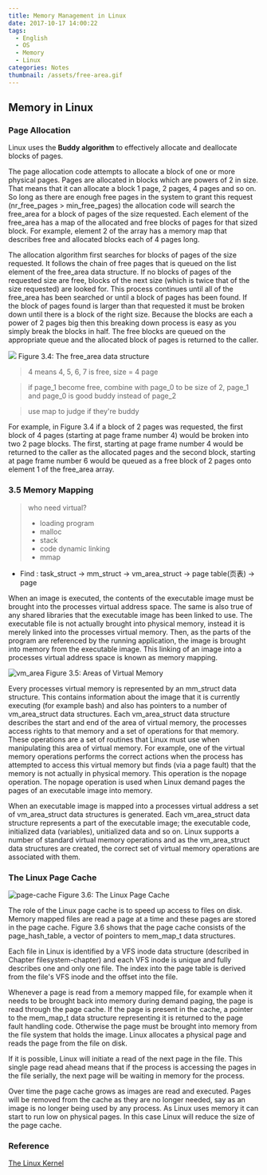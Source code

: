 ```yaml
---
title: Memory Management in Linux
date: 2017-10-17 14:00:22
tags:
  - English
  - OS
  - Memory
  - Linux
categories: Notes
thumbnail: /assets/free-area.gif
---
```

## Memory in Linux
### Page Allocation
Linux uses the **Buddy algorithm** to effectively allocate and deallocate blocks of pages.

The page allocation code attempts to allocate a block of one or more physical pages. Pages are allocated in blocks which are powers of 2 in size. That means that it can allocate a block 1 page, 2 pages, 4 pages and so on. So long as there are enough free pages in the system to grant this request (nr_free_pages > min_free_pages) the allocation code will search the free_area for a block of pages of the size requested. Each element of the free_area has a map of the allocated and free blocks of pages for that sized block. For example, element 2 of the array has a memory map that describes free and allocated blocks each of 4 pages long.

The allocation algorithm first searches for blocks of pages of the size requested. It follows the chain of free pages that is queued on the list element of the free_area data structure. If no blocks of pages of the requested size are free, blocks of the next size (which is twice that of the size requested) are looked for. This process continues until all of the free_area has been searched or until a block of pages has been found. If the block of pages found is larger than that requested it must be broken down until there is a block of the right size. Because the blocks are each a power of 2 pages big then this breaking down process is easy as you simply break the blocks in half. The free blocks are queued on the appropriate queue and the allocated block of pages is returned to the caller.

![](/assets/free-area.gif)
Figure 3.4: The free_area data structure

> 4 means 4, 5, 6, 7 is free, size = 4 page

>if page_1 become free, combine with page_0 to be size of 2, page_1 and page_0 is good buddy instead of page_2

>use map to judge if they're buddy

For example, in Figure 3.4 if a block of 2 pages was requested, the first block of 4 pages (starting at page frame number 4) would be broken into two 2 page blocks. The first, starting at page frame number 4 would be returned to the caller as the allocated pages and the second block, starting at page frame number 6 would be queued as a free block of 2 pages onto element 1 of the free_area array.
### 3.5  Memory Mapping
> who need virtual?
> - loading program
> - malloc
> - stack
> - code dynamic linking
> - mmap

- Find : task_struct -> mm_struct -> vm_area_struct -> page table(页表) -> page

When an image is executed, the contents of the executable image must be brought into the processes virtual address space. The same is also true of any shared libraries that the executable image has been linked to use. The executable file is not actually brought into physical memory, instead it is merely linked into the processes virtual memory. Then, as the parts of the program are referenced by the running application, the image is brought into memory from the executable image. This linking of an image into a processes virtual address space is known as memory mapping.

![vm_area](/assets/vm_area.gif)
Figure 3.5: Areas of Virtual Memory

Every processes virtual memory is represented by an mm_struct data structure. This contains information about the image that it is currently executing (for example bash) and also has pointers to a number of vm_area_struct data structures. Each vm_area_struct data structure describes the start and end of the area of virtual memory, the processes access rights to that memory and a set of operations for that memory. These operations are a set of routines that Linux must use when manipulating this area of virtual memory. For example, one of the virtual memory operations performs the correct actions when the process has attempted to access this virtual memory but finds (via a page fault) that the memory is not actually in physical memory. This operation is the nopage operation. The nopage operation is used when Linux demand pages the pages of an executable image into memory.

When an executable image is mapped into a processes virtual address a set of vm_area_struct data structures is generated. Each vm_area_struct data structure represents a part of the executable image; the executable code, initialized data (variables), unitialized data and so on. Linux supports a number of standard virtual memory operations and as the vm_area_struct data structures are created, the correct set of virtual memory operations are associated with them.

### The Linux Page Cache
![page-cache](/assets/page-cache.gif)
Figure 3.6: The Linux Page Cache

The role of the Linux page cache is to speed up access to files on disk. Memory mapped files are read a page at a time and these pages are stored in the page cache. Figure  3.6 shows that the page cache consists of the page_hash_table, a vector of pointers to mem_map_t data structures.

Each file in Linux is identified by a VFS inode data structure (described in Chapter  filesystem-chapter) and each VFS inode is unique and fully describes one and only one file. The index into the page table is derived from the file's VFS inode and the offset into the file.

Whenever a page is read from a memory mapped file, for example when it needs to be brought back into memory during demand paging, the page is read through the page cache. If the page is present in the cache, a pointer to the mem_map_t data structure representing it is returned to the page fault handling code. Otherwise the page must be brought into memory from the file system that holds the image. Linux allocates a physical page and reads the page from the file on disk.

If it is possible, Linux will initiate a read of the next page in the file. This single page read ahead means that if the process is accessing the pages in the file serially, the next page will be waiting in memory for the process.

Over time the page cache grows as images are read and executed. Pages will be removed from the cache as they are no longer needed, say as an image is no longer being used by any process. As Linux uses memory it can start to run low on physical pages. In this case Linux will reduce the size of the page cache.

### Reference
<a href="http://www.tldp.org/LDP/tlk/">The Linux Kernel</a>
